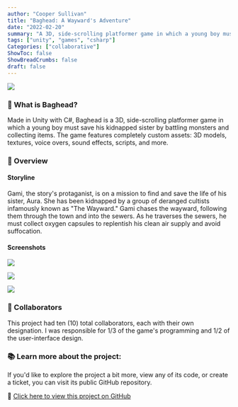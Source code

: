 ```yaml
---
author: "Cooper Sullivan"
title: "Baghead: A Wayward's Adventure"
date: "2022-02-20"
summary: "A 3D, side-scrolling platformer game in which a young boy must save his kidnapped sister by battling monsters and collecting items."
tags: ["unity", "games", "csharp"]
Categories: ["collaborative"]
ShowToc: false
ShowBreadCrumbs: false
draft: false
---
```


![](/images/baghead.png#center)

### 📖 What is Baghead?
Made in Unity with C#, Baghead is a 3D, side-scrolling platformer game in which a young boy must save his kidnapped sister by battling monsters and collecting items.
The game features completely custom assets: 3D models, textures, voice overs, sound effects, scripts, and more.

### 🔎 Overview
#### Storyline
Gami, the story's protaganist, is on a mission to find and save the life of his sister, Aura. She has been kidnapped by a group of deranged cultists infamously known
as "The Wayward." Gami chases the wayward, following them through the town and into the sewers. As he traverses the sewers, he must collect oxygen capsules to replentish
his clean air supply and avoid suffocation.
#### Screenshots
![](/images/baghead/screenshot-01.png#center)

![](/images/baghead/screenshot-02.png#center)

![](/images/baghead/screenshot-03.png#center)

### 🧩 Collaborators
This project had ten (10) total collaborators, each with their own designation.
I was responsible for 1/3 of the game's programming and 1/2 of the user-interface design.

### 📚 Learn more about the project:
If you'd like to explore the project a bit more, view any of its code, or create a ticket,
you can visit its public GitHub repository.

🔗 [Click here to view this project on GitHub](https://github.com/coopersully/baghead)
